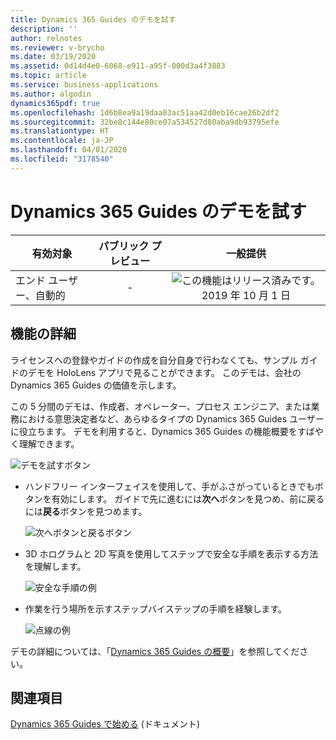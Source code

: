 ```yaml
---
title: Dynamics 365 Guides のデモを試す
description: ''
author: relnotes
ms.reviewer: v-brycho
ms.date: 03/19/2020
ms.assetid: 0d14d4e0-6068-e911-a95f-000d3a4f3883
ms.topic: article
ms.service: business-applications
ms.author: algodin
dynamics365pdf: true
ms.openlocfilehash: 1d6b8ea9a19daa03ac51aa42d0eb16cae26b2df2
ms.sourcegitcommit: 32be8c144e80ce07a534527d80aba9db93795efe
ms.translationtype: HT
ms.contentlocale: ja-JP
ms.lasthandoff: 04/01/2020
ms.locfileid: "3178540"
---
```

# <a name="try-a-demo-of-dynamics-365-guides"></a>Dynamics 365 Guides のデモを試す


| 有効対象    |  パブリック プレビュー | 一般提供 | 
| ---------- | :----------: |:----------: |
|エンド ユーザー、自動的|-| ![この機能はリリース済みです。](/dynamics365-release-plan/media/green-checkmark.png "この機能はリリース済みです。") 2019 年 10 月 1 日|






## <a name="feature-details"></a>機能の詳細
<!--feature detail start -->
ライセンスへの登録やガイドの作成を自分自身で行わなくても、サンプル ガイドのデモを HoloLens アプリで見ることができます。 このデモは、会社の Dynamics 365 Guides の価値を示します。

この 5 分間のデモは、作成者、オペレーター、プロセス エンジニア、または業務における意思決定者など、あらゆるタイプの Dynamics 365 Guides ユーザーに役立ちます。 デモを利用すると、Dynamics 365 Guides の機能概要をすばやく理解できます。

![デモを試すボタン](media/try-demo.png "[デモを試す] ボタン")

- ハンドフリー インターフェイスを使用して、手がふさがっているときでもボタンを有効にします。 ガイドで先に進むには**次へ**ボタンを見つめ、前に戻るには**戻る**ボタンを見つめます。

   ![次へボタンと戻るボタン](media/navigate-example.png "次へボタンと戻るボタン")

- 3D ホログラムと 2D 写真を使用してステップで安全な手順を表示する方法を理解します。

   ![安全な手順の例](media/step-example-1.png "安全な手順の例")

- 作業を行う場所を示すステップバイステップの手順を経験します。

   ![点線の例](media/step-example-2.png "点線の例")

デモの詳細については、「[Dynamics 365 Guides の概要](https://docs.microsoft.com/dynamics365/mixed-reality/guides/get-started)」を参照してください。
<!--feature detail end -->










## <a name="see-also"></a>関連項目

[Dynamics 365 Guides で始める](https://docs.microsoft.com/dynamics365/mixed-reality/guides/get-started) (ドキュメント)
